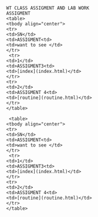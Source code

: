     WT CLASS ASSIGMENT AND LAB WORK
    ASSIGMENT 
    <table>
    <tbody align="center">
    <tr>
    <td>SN</td>
    <td>ASSIGMENT<td>
    <td>want to see </td>
    </tr>
     <tr>
    <td>1</td>
    <td>ASSIGMENT3<td>
    <td>[index](index.html)</td>
    </tr>
    <tr>
    <td>2</td>
    <td>ASSIGMENT 4<td>
    <td>[routine](routine.html)</td>
    </tr>
    </table>

     <table>
    <tbody align="center">
    <tr>
    <td>SN</td>
    <td>ASSIGMENT<td>
    <td>want to see </td>
    </tr>
     <tr>
    <td>1</td>
    <td>ASSIGMENT3<td>
    <td>[index](index.html)</td>
    </tr>
    <tr>
    <td>2</td>
    <td>ASSIGMENT 4<td>
    <td>[routine](routine.html)</td>
    </tr>
    </table>